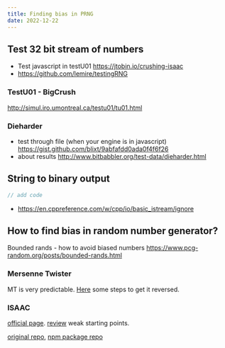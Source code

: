 ```yaml
---
title: Finding bias in PRNG
date: 2022-12-22
---
```


## Test 32 bit stream of numbers

- Test javascript in testU01 https://jtobin.io/crushing-isaac
- https://github.com/lemire/testingRNG

### TestU01 - BigCrush

http://simul.iro.umontreal.ca/testu01/tu01.html

### Dieharder

- test through file (when your engine is in javascript) https://gist.github.com/blixt/9abfafdd0ada0f4f6f26
- about results http://www.bitbabbler.org/test-data/dieharder.html

## String to binary output

```c++
// add code
```

- https://en.cppreference.com/w/cpp/io/basic_istream/ignore


## How to find bias in random number generator?

Bounded rands - how to avoid biased numbers https://www.pcg-random.org/posts/bounded-rands.html

### Mersenne Twister

MT is very predictable. [Here](https://cryptopals.com/sets/3/challenges/23) some steps to get it reversed.

### ISAAC

[official page](http://burtleburtle.net/bob/rand/isaacafa.html). [review](https://eprint.iacr.org/2006/438.pdf) weak starting points.

[original repo](https://github.com/rubycon/isaac.js), [npm package repo](https://github.com/StefanoBalocco/isaac.js)

